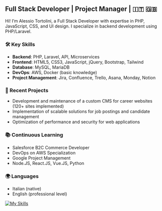 ## Full Stack Developer | Project Manager | 🇮🇹 🇬🇧
Hi! I’m Alessio Tortolini, a Full Stack Developer with expertise in PHP, JavaScript, CSS, and UI design. I specialize in backend development using PHP/Laravel.




### 🛠 Key Skills
- **Backend**: PHP, Laravel, API, Microservices
- **Frontend**: HTML5, CSS3, JavaScript, jQuery, Bootstrap, Tailwind
- **Database**: MySQL, MariaDB
- **DevOps**: AWS, Docker (basic knowledge)  
- **Project Management**: Jira, Confluence, Trello, Asana, Monday, Notion  

### 🚀 Recent Projects
- Development and maintenance of a custom CMS for career websites (120+ sites implemented)  
- Implementation of scalable solutions for job postings and candidate management  
- Optimization of performance and security for web applications  

### 📚 Continuous Learning
- Salesforce B2C Commerce Developer  
- DevOps on AWS Specialization  
- Google Project Management
- Node.JS, React.JS, Vue.JS, Python

### 🌍 Languages
- Italian (native)  
- English (professional level)

  
[![My Skills](https://skillicons.dev/icons?i=html,css,js,jquery,sass,bootstrap,tailwind,figma,php,laravel,mysql,aws,docker,vscode,postman,bash,git,githubactions,github,bitbucket,aws,docker,jenkins)](https://skillicons.dev)
